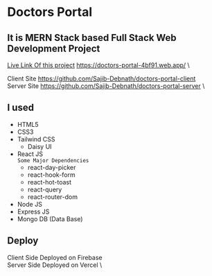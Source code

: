 # Doctors Portal

## It is MERN Stack based Full Stack Web Development Project

 [Live Link Of this project]("https://doctors-portal-4bf91.web.app/") https://doctors-portal-4bf91.web.app/ \

 Client Site https://github.com/Sajib-Debnath/doctors-portal-client \
 Server Site https://github.com/Sajib-Debnath/doctors-portal-server \


## I used 
* HTML5
* CSS3
* Tailwind CSS
    * Daisy UI
* React JS \
    `Some Major Dependencies`
    * react-day-picker
    * react-hook-form
    * react-hot-toast
    * react-query
    * react-router-dom
* Node JS
* Express JS
* Mongo DB (Data Base)


## Deploy
Client Side Deployed on Firebase \
Server Side Deployed on Vercel \

